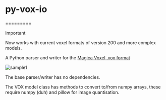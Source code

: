 # py-vox-io
=========
> [!IMPORTANT]
> Now works with current voxel formats of version 200 and more complex models.

A Python parser and writer for the [Magica Voxel .vox
format](https://github.com/ephtracy/voxel-model/blob/master/MagicaVoxel-file-format-vox.txt)

![sample1](https://raw.githubusercontent.com/gromgull/py-vox-io/master/samples/1.png)


The base parser/writer has no dependencies.

The VOX model class has methods to convert to/from numpy arrays, these
require numpy (duh) and pillow for image quantisation.
